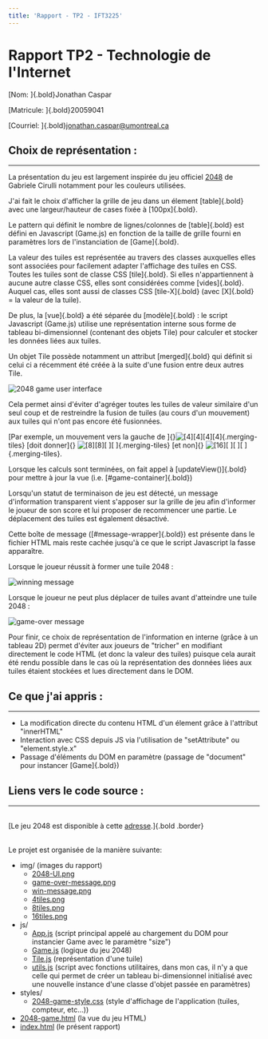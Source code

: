 ```yaml
---
title: 'Rapport - TP2 - IFT3225'
---
```


Rapport TP2 - Technologie de l'Internet
=======================================

<div id="infos">

[Nom: ]{.bold}Jonathan Caspar

[Matricule: ]{.bold}20059041

[Courriel: ]{.bold}jonathan.caspar@umontreal.ca

</div>

Choix de représentation :
-------------------------

------------------------------------------------------------------------

<div class="presentation-box">

La présentation du jeu est largement inspirée du jeu officiel
[2048](http://gabrielecirulli.github.io/2048/) de Gabriele Cirulli
notamment pour les couleurs utilisées.

<div id="box1">

<div>

J'ai fait le choix d'afficher la grille de jeu dans un élement
[table]{.bold} avec une largeur/hauteur de cases fixée à [100px]{.bold}.

Le pattern qui définit le nombre de lignes/colonnes de [table]{.bold}
est défini en Javascript (Game.js) en fonction de la taille de grille
fourni en paramètres lors de l'instanciation de [Game]{.bold}.

La valeur des tuiles est représentée au travers des classes auxquelles
elles sont associées pour facilement adapter l'affichage des tuiles en
CSS. Toutes les tuiles sont de classe CSS [tile]{.bold}. Si elles
n'appartiennent à aucune autre classe CSS, elles sont considérées comme
[vides]{.bold}.\
Auquel cas, elles sont aussi de classes CSS [tile-X]{.bold} (avec
[X]{.bold} = la valeur de la tuile).

De plus, la [vue]{.bold} a été séparée du [modèle]{.bold} : le script
Javascript (Game.js) utilise une représentation interne sous forme de
tableau bi-dimensionnel (contenant des objets Tile) pour calculer et
stocker les données liées aux tuiles.

Un objet Tile possède notamment un attribut [merged]{.bold} qui définit
si celui ci a récemment été créée à la suite d'une fusion entre deux
autres Tile.

</div>

![2048 game user interface](img/2048-UI.png)

</div>

Cela permet ainsi d'éviter d'agréger toutes les tuiles de valeur
similaire d'un seul coup et de restreindre la fusion de tuiles (au cours
d'un mouvement) aux tuiles qui n'ont pas encore été fusionnées.

[Par exemple, un mouvement vers la gauche de
]{}![\[4\]\[4\]\[4\]\[4\]](img/4tiles.png){.merging-tiles} [doit
donner]{} ![\[8\]\[8\]\[ \]\[ \]](img/8tiles.png){.merging-tiles} [et
non]{} ![\[16\]\[ \]\[ \]\[ \]](img/16tiles.png){.merging-tiles}.

Lorsque les calculs sont terminées, on fait appel à
[updateView()]{.bold} pour mettre à jour la vue (i.e.
[\#game-container]{.bold})

Lorsqu'un statut de terminaison de jeu est détecté, un message
d'information transparent vient s'apposer sur la grille de jeu afin
d'informer le joueur de son score et lui proposer de recommencer une
partie. Le déplacement des tuiles est également désactivé.

Cette boîte de message ([\#message-wrapper]{.bold}) est présente dans le
fichier HTML mais reste cachée jusqu'à ce que le script Javascript la
fasse apparaître.

<div id="box2">

<div>

Lorsque le joueur réussit à former une tuile 2048 :

![winning message](img/win-message.png)

</div>

<div>

Lorsque le joueur ne peut plus déplacer de tuiles avant d'atteindre une
tuile 2048 :

![game-over message](img/game-over-message.png)

</div>

</div>

Pour finir, ce choix de représentation de l'information en interne
(grâce à un tableau 2D) permet d'éviter aux joueurs de "tricher" en
modifiant directement le code HTML (et donc la valeur des tuiles)
puisque cela aurait été rendu possible dans le cas où la représentation
des données liées aux tuiles étaient stockées et lues directement dans
le DOM.

</div>

Ce que j'ai appris :
--------------------

------------------------------------------------------------------------

<div class="presentation-box">

-   La modification directe du contenu HTML d'un élement grâce à
    l'attribut "innerHTML"
-   Interaction avec CSS depuis JS via l'utilisation de "setAttribute"
    ou "element.style.x"
-   Passage d'éléments du DOM en paramètre (passage de "document" pour
    instancer [Game]{.bold})

</div>

Liens vers le code source :
---------------------------

------------------------------------------------------------------------

<div class="presentation-box">

\
[Le jeu 2048 est disponible à cette [adresse](2048-game.html).]{.bold
.border}

\
Le projet est organisée de la manière suivante:

-   img/ (images du rapport)
    -   [2048-UI.png](img/2048-UI.png)
    -   [game-over-message.png](img/game-over-message.png)
    -   [win-message.png](img/win-message.png)
    -   [4tiles.png](img/4tiles.png)
    -   [8tiles.png](img/8tiles.png)
    -   [16tiles.png](img/16tiles.png)
-   js/
    -   [App.js](js/App.js) (script principal appelé au chargement du
        DOM pour instancier Game avec le paramètre "size")
    -   [Game.js](js/Game.js) (logique du jeu 2048)
    -   [Tile.js](js/Tile.js) (représentation d'une tuile)
    -   [utils.js](js/utils.js) (script avec fonctions utilitaires, dans
        mon cas, il n'y a que celle qui permet de créer un tableau
        bi-dimensionnel initialisé avec une nouvelle instance d'une
        classe d'objet passée en paramètres)
-   styles/
    -   [2048-game-style.css](styles/2048-game-style.css) (style
        d'affichage de l'application (tuiles, compteur, etc...))
-   [2048-game.html](2048-game.html) (la vue du jeu HTML)
-   [index.html](index.html) (le présent rapport)

</div>
